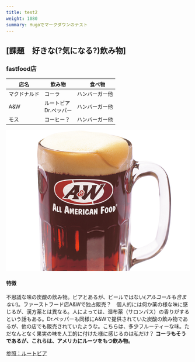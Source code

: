 ```yaml
---
title: test2
weight: 1080
summary: Hugoでマークダウンのテスト
---
```


## [課題　好きな(?気になる?)飲み物]

### fastfood店

|店名| 飲み物|　食べ物|
| --- | --- | --- |
|マクドナルド|コーラ|ハンバーガー他|
|A&W|ルートビア<br>Dr.ペッパー|ハンバーガー他|
|モス|コーヒー？|ハンバーガー他|


![ルートビア](RootBeer.png)

#### 特徴
不思議な味の炭酸の飲み物。ビアとあるが、ビールではない(*アルコールも含まない*)。ファーストフード店A&Wで独占販売？　個人的には何か薬の様な味に感じるが、漢方薬とは異なる。人によっては、湿布薬（サロンパス）の香りがするという話もある。Dr.ペッパーも同様にA&Wで提供されていた炭酸の飲み物であるが、他の店でも販売されていたような。こちらは、多少フルーティーな味。ただなんとなく果実の味を人工的に付けた様に感じるのは私だけ？
**コーラもそうであるが、これらは、アメリカにルーツをもつ飲み物。**

[参照：ルートビア](https://ja.wikipedia.org/wiki/%E3%83%AB%E3%83%BC%E3%83%88%E3%83%93%E3%82%A2)
